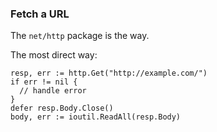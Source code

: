 ### Fetch a URL

The `net/http` package is the way. 

The most direct way:

~~~~
resp, err := http.Get("http://example.com/")
if err != nil {
  // handle error
}
defer resp.Body.Close()
body, err := ioutil.ReadAll(resp.Body)
~~~~

